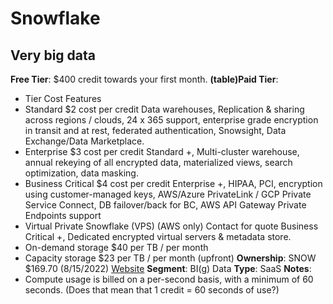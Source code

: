 # Snowflake
## Very big data
**Free Tier**: $400 credit towards your first month.
**(table)Paid Tier**: 
- Tier Cost Features
- Standard $2 cost per credit Data warehouses, Replication & sharing across regions / clouds, 24 x 365 support, enterprise grade encryption in transit and at rest, federated authentication, Snowsight, Data Exchange/Data Marketplace.
- Enterprise $3 cost per credit Standard +, Multi-cluster warehouse, annual rekeying of all encrypted data, materialized views, search optimization, data masking.
- Business Critical $4 cost per credit Enterprise +, HIPAA, PCI, encryption using customer-managed keys, AWS/Azure PrivateLink / GCP Private Service Connect, DB failover/back for BC, AWS API Gateway Private Endpoints support
- Virtual Private Snowflake (VPS) (AWS only) Contact for quote Business Critical +, Dedicated encrypted virtual servers & metadata store.
- On-demand storage $40 per TB / per month
- Capacity storage $23 per TB / per month (upfront)
**Ownership**: SNOW $169.70 (8/15/2022)
[Website](https://www.snowflake.com/)
**Segment**: BI(g) Data
**Type**: SaaS
**Notes**: 
- Compute usage is billed on a per-second basis, with a minimum of 60 seconds. (Does that mean that 1 credit = 60 seconds of use?)

